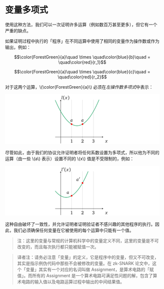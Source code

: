 # 变量多项式

使用这种方法，我们可以一次证明许多运算（例如数百万甚至更多），但它有一个严重的缺点。

如果证明过程中执行的「程序」在不同运算中使用了相同的变量作为操作数或作为输出，例如：

$$\color{ForestGreen}{a}\quad \times \quad\color{blue}{b}\quad = \quad\color{red}{r_1}$$

$$\color{ForestGreen}{a}\quad \times \quad\color{blue}{c}\quad = \quad\color{red}{r_2}$$

对于这两个运算，\\(\color{ForestGreen}{a}\\) 必须在*左操作数多项式*中表示：

![img](img/3/1*PMNd1I7dYeJhSqF8MD5wCg.png)

尽管如此，由于我们的协议允许证明者将任何系数设置为多项式，所以他为不同的运算（由一些 \\(a\\) 表示）设置不同的 \\(x\\) 值是不受限制的，例如：

![img](img/3/1*HO_ZD_vp-c7LZK-IDxJo3A.png)

这种自由破坏了一致性，并允许证明者证明验证者不感兴趣的其他程序的执行。因此，我们必须确保任何变量在它被使用的每个运算中只能有一个值。

> 注：这里的变量与常规的计算机科学中的变量定义不同，这里的变量是不可改变的，而且每次执行都只能被赋值一次。

[](ignored)

> 译者注：请务必注意「变量」的定义，它是程序中的变量，但又不可改变，其实是指示例伪代码中那些不会被修改的变量。在 zk-SNARK 论文中，这个「变量」其实有一个对应的名词叫做 Assignment，是算术电路的「赋值」。而所有的 Assignment 是一个算术电路可满足性问题的解，包含了算术电路的输入值以及电路运算过程中输出的中间结果值。
